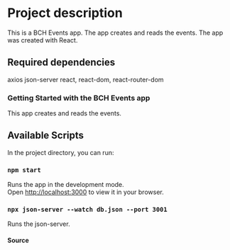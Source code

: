 # Project description

This is a BCH Events app. The app creates and reads the events. The app was created with React.

## Required dependencies

axios
json-server
react, react-dom, react-router-dom

### Getting Started with the BCH Events app

This app creates and reads the events.

## Available Scripts

In the project directory, you can run:

### `npm start`

Runs the app in the development mode.\
Open [http://localhost:3000](http://localhost:3000) to view it in your browser.

### `npx json-server --watch db.json --port 3001`

Runs the json-server.

#### Source
